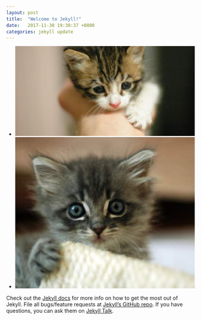 ```yaml
---
layout: post
title:  "Welcome to Jekyll!"
date:   2017-11-30 19:30:37 +0800
categories: jekyll update
---
```


* ![img/工作表 1.png](/images/300.jpg)
* ![img/工作表 2.png](/images/420.jpg)



Check out the [Jekyll docs][jekyll-docs] for more info on how to get the most out of Jekyll. File all bugs/feature requests at [Jekyll’s GitHub repo][jekyll-gh]. If you have questions, you can ask them on [Jekyll Talk][jekyll-talk].

[jekyll-docs]: https://jekyllrb.com/docs/home
[jekyll-gh]:   https://github.com/jekyll/jekyll
[jekyll-talk]: https://talk.jekyllrb.com/



